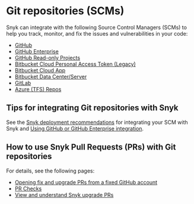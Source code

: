 # Git repositories (SCMs)

Snyk can integrate with the following Source Control Managers (SCMs) to help you track, monitor, and fix the issues and vulnerabilities in your code:

* [GitHub](snyk-github-integration.md)
* [GitHub Enterprise](github-enterprise-integration.md)
* [GitHub Read-only Projects](snyk-github-read-only-projects.md)
* [Bitbucket Cloud Personal Access Token (Legacy)](snyk-bitbucket-cloud-legacy-integration.md)
* [Bitbucket Cloud App](snyk-bitbucket-cloud-app-integration.md)
* [Bitbucket Data Center/Server](snyk-bitbucket-data-center-server-integration.md)
* [GitLab](snyk-gitlab-integration.md)
* [Azure (TFS) Repos](snyk-azure-repositories-tfs-integration.md)

## Tips for integrating Git repositories with Snyk

See the [Snyk deployment recommendations](introduction-to-git-repository-integrations/snyk-scm-integration-good-practices.md) for integrating your SCM with Snyk and [Using GitHub or GitHub Enterprise integration](introduction-to-git-repository-integrations/using-github-or-github-enterprise-integration.md).

## How to use Snyk Pull Requests (PRs) with Git repositories

For details, see the following pages:

* [Opening fix and upgrade PRs from a fixed GitHub account](introduction-to-git-repository-integrations/opening-fix-and-upgrade-pull-requests-from-a-fixed-github-account.md)
* [PR Checks](../../scan-using-snyk/run-pr-checks/)
* [View and understand Snyk upgrade PRs](introduction-to-git-repository-integrations/view-and-understand-snyk-upgrade-pull-requests.md)
